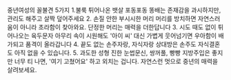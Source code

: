 
중년여성의
꼴불견
5가지
1.불룩 튀어나온 뱃살
포동포동 똥배는 존재감을 과시하지만, 관리도 해주고 살짝 덮어주세요 
2. 손질 안한 부시시한 머리
머리를 방치하면 자연스러움이 아니라 초라함이 찾아와요. 단정한 머리는 매력을 더한답니다
3. 시도 때도 없이 튀어나오는 육두문자 
아무리 속이 시원해도 '아이 씨' 대신 가볍게 웃어넘기면 우아함이 배가되고 품격이 올라갑니다
4. 끝도 없는 손주자랑, 자식자랑
상대방은 손주도 자식결혼도 아직 없을 수 있습니다.
5. 과도한 성형
진한 눈썹문신, 쌍꺼풀, 빵빵 지방주입은 좋지만 너무 티 나면,
'여기 고쳤어요' 하고 외치는 겁니다. 자연스런 멋으로 중년의 매력을 살려보세요.

